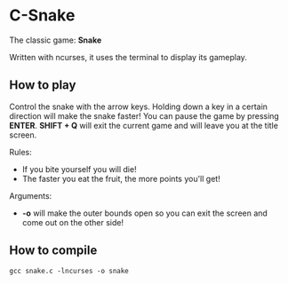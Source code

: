 # C-Snake

The classic game: **Snake**

Written with ncurses, it uses the terminal to display its gameplay.

## How to play

Control the snake with the arrow keys. Holding down a key in a certain direction will make the snake faster! You can pause the game by pressing **ENTER**. **SHIFT + Q** will exit the current game and
will leave you at the title screen. 

Rules:
* If you bite yourself you will die!
* The faster you eat the fruit, the more points you'll get!

Arguments:
* **-o** will make the outer bounds open so you can exit the screen and come out on the other side!

## How to compile

```
gcc snake.c -lncurses -o snake
```
